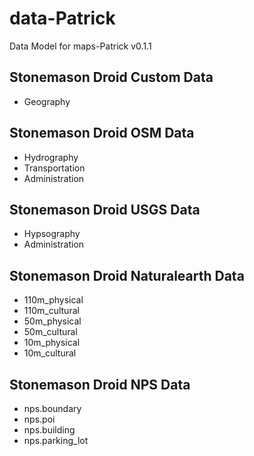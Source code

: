data-Patrick
============

Data Model for maps-Patrick v0.1.1

Stonemason Droid Custom Data
----------------------------
- Geography

Stonemason Droid OSM Data
-------------------------
- Hydrography
- Transportation
- Administration

Stonemason Droid USGS Data
--------------------------
- Hypsography
- Administration

Stonemason Droid Naturalearth Data
----------------------------------
- 110m_physical
- 110m_cultural
- 50m_physical
- 50m_cultural
- 10m_physical
- 10m_cultural

Stonemason Droid NPS Data
-------------------------
- nps.boundary
- nps.poi
- nps.building
- nps.parking_lot